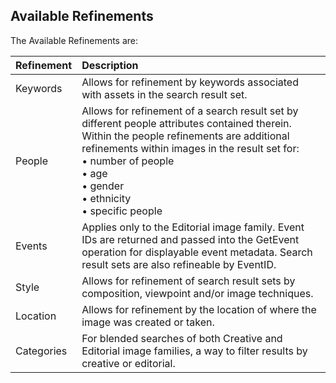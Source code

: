 Available Refinements
---------------------
The Available Refinements are:

| Refinement 	| Description																			|
|:--------------|:--------------------------------------------------------------------------------------|
| Keywords 		| Allows for refinement by keywords associated with assets in the search result set.									|
| People 		| Allows for refinement of a search result set by different people attributes contained therein. Within the people refinements are additional refinements within images in the result set for: <br>• number of people <br>• age <br>• gender <br>• ethnicity <br>• specific people	|
| Events 		| Applies only to the Editorial image family. Event IDs are returned and passed into the GetEvent operation for displayable event metadata. Search result sets are also refineable by EventID.	|
| Style 		| Allows for refinement of search result sets by composition, viewpoint and/or image techniques.						|
| Location 		| Allows for refinement by the location of where the image was created or taken.										|
| Categories 	| For blended searches of both Creative and Editorial image families, a way to filter results by creative or editorial.	|